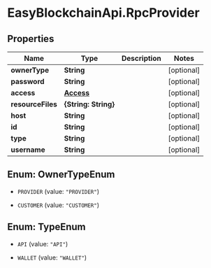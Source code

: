 # EasyBlockchainApi.RpcProvider

## Properties
Name | Type | Description | Notes
------------ | ------------- | ------------- | -------------
**ownerType** | **String** |  | [optional] 
**password** | **String** |  | [optional] 
**access** | [**Access**](Access.md) |  | [optional] 
**resourceFiles** | **{String: String}** |  | [optional] 
**host** | **String** |  | [optional] 
**id** | **String** |  | [optional] 
**type** | **String** |  | [optional] 
**username** | **String** |  | [optional] 


<a name="OwnerTypeEnum"></a>
## Enum: OwnerTypeEnum


* `PROVIDER` (value: `"PROVIDER"`)

* `CUSTOMER` (value: `"CUSTOMER"`)




<a name="TypeEnum"></a>
## Enum: TypeEnum


* `API` (value: `"API"`)

* `WALLET` (value: `"WALLET"`)




